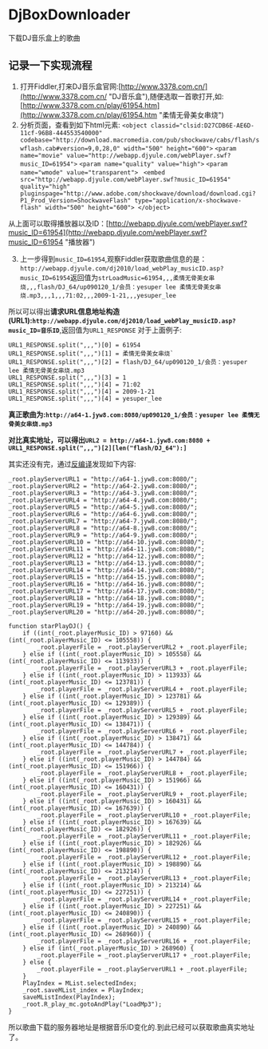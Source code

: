 # DjBoxDownloader
下载DJ音乐盒上的歌曲

## 记录一下实现流程 ##

1. 打开Fiddler,打来DJ音乐盒官网:[http://www.3378.com.cn/](http://www.3378.com.cn/ "DJ音乐盒"),随便选取一首歌打开,如:
[http://www.3378.com.cn/play/61954.htm](http://www.3378.com.cn/play/61954.htm "柔情无骨美女串烧")
2. 分析页面，查看到如下html元素:
   `<object classid="clsid:D27CDB6E-AE6D-11cf-96B8-444553540000" codebase="http://download.macromedia.com/pub/shockwave/cabs/flash/swflash.cab#version=9,0,28,0" width="500" height="600">`
      `<param name="movie" value="http://webapp.djyule.com/webPlayer.swf?music_ID=61954">`
      `<param name="quality" value="high">`
      `<param name="wmode" value="transparent"> `
      `<embed src="http://webapp.djyule.com/webPlayer.swf?music_ID=61954" quality="high" pluginspage="http://www.adobe.com/shockwave/download/download.cgi?P1_Prod_Version=ShockwaveFlash" type="application/x-shockwave-flash" width="500" height="600">
    </object>`

从上面可以取得播放器以及ID：[http://webapp.djyule.com/webPlayer.swf?music_ID=61954](http://webapp.djyule.com/webPlayer.swf?music_ID=61954 "播放器")

3. 上一步得到`music_ID=61954`,观察Fiddler获取歌曲信息的是：`http://webapp.djyule.com/dj2010/load_webPlay_musicID.asp?music_ID=61954`返回值为`strLoadMusic=61954,,,柔情无骨美女串烧,,,flash/DJ_64/up090120_1/会员：yesuper lee 柔情无骨美女串烧.mp3,,,1,,,71:02,,,2009-1-21,,,yesuper_lee`

所以可以得出**请求URL信息地址构造(URL1):`http://webapp.djyule.com/dj2010/load_webPlay_musicID.asp?music_ID=音乐ID`**,返回值为`URL1_RESPONSE`
对于上面例子:

    URL1_RESPONSE.split(",,,")[0] = 61954
    URL1_RESPONSE.split(",,,")[1] = 柔情无骨美女串烧`
    URL1_RESPONSE.split(",,,")[2] = flash/DJ_64/up090120_1/会员：yesuper lee 柔情无骨美女串烧.mp3
    URL1_RESPONSE.split(",,,")[3] = 1
    URL1_RESPONSE.split(",,,")[4] = 71:02
    URL1_RESPONSE.split(",,,")[4] = 2009-1-21
    URL1_RESPONSE.split(",,,")[4] = yesuper_lee

**真正歌曲为:`http://a64-1.jyw8.com:8080/up090120_1/会员：yesuper lee 柔情无骨美女串烧.mp3`**

**对比真实地址，可以得出`URL2 = http://a64-1.jyw8.com:8080 + URL1_RESPONSE.split(",,,")[2][len("flash/DJ_64"):]`**

其实还没有完，通过[反编译](http://www.showmycode.com/ "反编译地址")发现如下内容:

    _root.playServerURL1 = "http://a64-1.jyw8.com:8080/";
    _root.playServerURL2 = "http://a64-2.jyw8.com:8080/";
    _root.playServerURL3 = "http://a64-3.jyw8.com:8080/";
    _root.playServerURL4 = "http://a64-4.jyw8.com:8080/";
    _root.playServerURL5 = "http://a64-5.jyw8.com:8080/";
    _root.playServerURL6 = "http://a64-6.jyw8.com:8080/";
    _root.playServerURL7 = "http://a64-7.jyw8.com:8080/";
    _root.playServerURL8 = "http://a64-8.jyw8.com:8080/";
    _root.playServerURL9 = "http://a64-9.jyw8.com:8080/";
    _root.playServerURL10 = "http://a64-10.jyw8.com:8080/";
    _root.playServerURL11 = "http://a64-11.jyw8.com:8080/";
    _root.playServerURL12 = "http://a64-12.jyw8.com:8080/";
    _root.playServerURL13 = "http://a64-13.jyw8.com:8080/";
    _root.playServerURL14 = "http://a64-14.jyw8.com:8080/";
    _root.playServerURL15 = "http://a64-15.jyw8.com:8080/";
    _root.playServerURL16 = "http://a64-16.jyw8.com:8080/";
    _root.playServerURL17 = "http://a64-17.jyw8.com:8080/";
    _root.playServerURL18 = "http://a64-18.jyw8.com:8080/";
    _root.playServerURL19 = "http://a64-19.jyw8.com:8080/";
    _root.playServerURL20 = "http://a64-20.jyw8.com:8080/";

    function starPlayDJ() {
        if ((int(_root.playerMusic_ID) > 97160) && (int(_root.playerMusic_ID) <= 105558)) {
            _root.playerFile = _root.playServerURL2 + _root.playerFile;
        } else if ((int(_root.playerMusic_ID) > 105558) && (int(_root.playerMusic_ID) <= 113933)) {
            _root.playerFile = _root.playServerURL3 + _root.playerFile;
        } else if ((int(_root.playerMusic_ID) > 113933) && (int(_root.playerMusic_ID) <= 123781)) {
            _root.playerFile = _root.playServerURL4 + _root.playerFile;
        } else if ((int(_root.playerMusic_ID) > 123781) && (int(_root.playerMusic_ID) <= 129389)) {
            _root.playerFile = _root.playServerURL5 + _root.playerFile;
        } else if ((int(_root.playerMusic_ID) > 129389) && (int(_root.playerMusic_ID) <= 138471)) {
            _root.playerFile = _root.playServerURL6 + _root.playerFile;
        } else if ((int(_root.playerMusic_ID) > 138471) && (int(_root.playerMusic_ID) <= 144784)) {
            _root.playerFile = _root.playServerURL7 + _root.playerFile;
        } else if ((int(_root.playerMusic_ID) > 144784) && (int(_root.playerMusic_ID) <= 151966)) {
            _root.playerFile = _root.playServerURL8 + _root.playerFile;
        } else if ((int(_root.playerMusic_ID) > 151966) && (int(_root.playerMusic_ID) <= 160431)) {
            _root.playerFile = _root.playServerURL9 + _root.playerFile;
        } else if ((int(_root.playerMusic_ID) > 160431) && (int(_root.playerMusic_ID) <= 167639)) {
            _root.playerFile = _root.playServerURL10 + _root.playerFile;
        } else if ((int(_root.playerMusic_ID) > 167639) && (int(_root.playerMusic_ID) <= 182926)) {
            _root.playerFile = _root.playServerURL11 + _root.playerFile;
        } else if ((int(_root.playerMusic_ID) > 182926) && (int(_root.playerMusic_ID) <= 198890)) {
            _root.playerFile = _root.playServerURL12 + _root.playerFile;
        } else if ((int(_root.playerMusic_ID) > 198890) && (int(_root.playerMusic_ID) <= 213214)) {
            _root.playerFile = _root.playServerURL13 + _root.playerFile;
        } else if ((int(_root.playerMusic_ID) > 213214) && (int(_root.playerMusic_ID) <= 227251)) {
            _root.playerFile = _root.playServerURL14 + _root.playerFile;
        } else if ((int(_root.playerMusic_ID) > 227251) && (int(_root.playerMusic_ID) <= 240890)) {
            _root.playerFile = _root.playServerURL15 + _root.playerFile;
        } else if ((int(_root.playerMusic_ID) > 240890) && (int(_root.playerMusic_ID) <= 268960)) {
            _root.playerFile = _root.playServerURL16 + _root.playerFile;
        } else if (int(_root.playerMusic_ID) > 268960) {
            _root.playerFile = _root.playServerURL17 + _root.playerFile;
        } else {
            _root.playerFile = _root.playServerURL1 + _root.playerFile;
        }
        PlayIndex = MList.selectedIndex;
        _root.saveMList_index = PlayIndex;
        saveMListIndex(PlayIndex);
        _root.R_play_mc.gotoAndPlay("LoadMp3");
    }

所以歌曲下载的服务器地址是根据音乐ID变化的.到此已经可以获取歌曲真实地址了。
